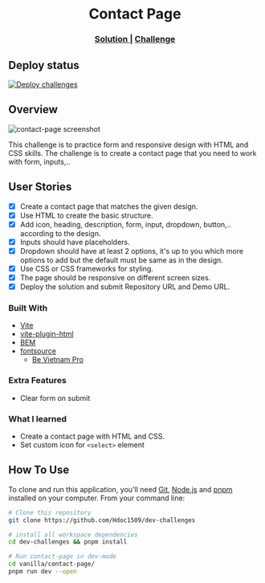 <h1 align="center">Contact Page</h1>

<div align="center">
  <h3>
    <a href="https://hdoc1509.github.io/dev-challenges/contact-page/">
      Solution
    </a>
    <span> | </span>
    <a href="https://devchallenges.io/challenge/contact-page">
      Challenge
    </a>
  </h3>
</div>

## Deploy status

[![Deploy challenges][deploy]](https://github.com/Hdoc1509/dev-challenges/actions/workflows/deploy.yml)

## Overview

![contact-page screenshot](https://github.com/user-attachments/assets/c6c7cf2a-4ab8-4410-a023-6407c3005c57)

This challenge is to practice form and responsive design with HTML and CSS
skills. The challenge is to create a contact page that you need to work with
form, inputs,..

## User Stories

- [x] Create a contact page that matches the given design.
- [x] Use HTML to create the basic structure.
- [x] Add icon, heading, description, form, input, dropdown, button,.. according
      to the design.
- [x] Inputs should have placeholders.
- [x] Dropdown should have at least 2 options, it's up to you which more options
      to add but the default must be same as in the design.
- [x] Use CSS or CSS frameworks for styling.
- [x] The page should be responsive on different screen sizes.
- [x] Deploy the solution and submit Repository URL and Demo URL.

### Built With

- [Vite](https://vitejs.dev/)
- [vite-plugin-html](https://github.com/vbenjs/vite-plugin-html)
- [BEM](https://getbem.com/)
- [fontsource](https://fontsource.org/)
  - [Be Vietnam Pro](https://fontsource.org/fonts/be-vietnam-pro)

### Extra Features

- Clear form on submit

### What I learned

- Create a contact page with HTML and CSS.
- Set custom icon for `<select>` element

## How To Use

To clone and run this application, you'll need [Git](https://git-scm.com),
[Node.js](https://nodejs.org/en/download/) and
[pnpm](https://pnpm.io/installation) installed on your computer. From your
command line:

```bash
# Clone this repository
git clone https://github.com/Hdoc1509/dev-challenges

# install all workspace dependencies
cd dev-challenges && pnpm install

# Run contact-page in dev-mode
cd vanilla/contact-page/
pnpm run dev --open
```

[deploy]: https://github.com/Hdoc1509/dev-challenges/actions/workflows/deploy.yml/badge.svg
